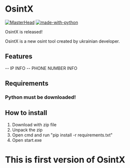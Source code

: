 # OsintX
[![MasterHead](https://lh3.googleusercontent.com/pw/AIL4fc--x0nIUEt4DBMz9wx04kSXeJ51Mcm-u-CcwmDkpLkrI0s9GGPCI0brxg13TNAszPs2NPpsCAE5BUDelFxEg1_E3vHNpbxHzGx5hwa21EdPfL3VcHIqi-c8GqBgSRujhzOzrZwiW3P5DoKriGQIXI21rh1fM7Rnr5tn4CZNK9jGP7rDWb7qCnaV_j4dibnSdzFzknXazGEe91jrZiYRRaxJQi9vErx6cQE30DIqJmebzbZ0MXcY_Nd91UZwVg5wOTOpcMdxtMEzznUfZ5YO8Ky_8aLx9_fyP8A3_IGIgDfE2tmMWsTRBXNNyzMjcaptlvmLcztYjIMn15r65EYY5olsxKeF1p6C0QDBuDEZ5r1bCnY7zIyKTmgxTGCw4leAXlbKP2NgY73X4NNMUhv4Tork0BJ4rTT8xq5VrZDFnLgD8m6jYNqLrEbEYceArJZd1n_3K2g89lcr3Y8aQKk83jNG1R8Q0jhy9nkU7tpoPB1SCJqraf0H2K1CMOHiCcqD9tc0GzRkSOtyqFQmkBM8cP4uvqsd0MrtLTuwADf5jVnXWreeNYH_7j73r4F8zTndWC_YJ1-2pCV7hibPDfDnaNXiLtoHIE_fo9MqNOQ2RhSImZ2PtXlITrlvwjk1eRM7dbcXKvTMdPqwK5kd-0IhrLBrKzPmrDqyAhRz3nsqbMKW9z8c25j1JA9MHVrk4SGeuV48XRbixH9ZTAa8EtgDR-5fj58jJUzrPvAR8w5i7YPRRUs8qRmJ98qh6iPkY2T_zIq3ZfjQES50rQkBqJgxNiBb2azD-RQQfsra_NSh2LXIEyJwiLmrggU4eU5bVaOXUlj8gUC42P179D8hyEjey4N6fHbhcYmTF4vYbmXmvKGFYwirG2ibNvoKYUgzMwn4Pel1VVT3vgQNRxmofEzD8ad_CQ=w1600-h633-s-no?authuser=0)](https://github.com/IArepetsky)
[![made-with-python](https://img.shields.io/badge/Made%20with-Python-1f425f.svg)](https://www.python.org/)

OsintX is released!


OsintX is a new osint tool created by ukrainian developer.

## Features

-- IP INFO
-- PHONE NUMBER INFO

## Requirements

### Python must be downloaded!

## How to install

1. Download with zip file
2. Unpack the zip
3. Open cmd and run "pip install -r requirements.txt"
4. Open start.exe

# This is first version of OsintX

